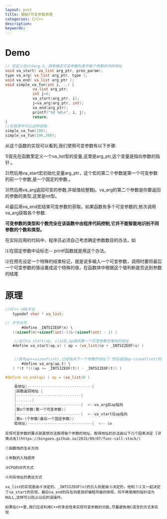 ```yaml
---
layout: post
title: 揭秘C可变参数原理
categories: C/C++
description: 
keywords: 
---
```




# Demo

```c
// 宏定义在stdarg.h，用来确定可变参数列表中每个参数的内存地址
void va_start( va_list arg_ptr, prev_param); 
type va_arg( va_list arg_ptr, type ); 
void va_end( va_list arg_ptr );
void simple_va_fun(int i,...) { 
    　　     va_list arg_ptr; 
    　　     int j=0; 
    　  　   va_start(arg_ptr, i); 
    　  　   j=va_arg(arg_ptr, int); 
    　  　   va_end(arg_ptr); 
    　  　   printf("%d %d\n", i, j); 
    　  　   return; 
}
//在程序中可以这样调用: 
simple_va_fun(100); 
simple_va_fun(100,200);
```

从这个函数的实现可以看到,我们使用可变参数有以下步骤: 

1)首先在函数里定义一个va_list型的变量,这里是arg_ptr,这个变量是指向参数的指针.。

2)然后用va_start宏初始化变量arg_ptr，这个宏的第二个参数是第一个可变参数的前一个参数,是一个固定的参数.。

3)然后用va_arg返回可变的参数,并赋值给整数j。va_arg的第二个参数是你要返回的参数的类型,这里是int型。

4)最后用va_end宏结束可变参数的获取。如果函数有多个可变参数的,依次调用va_arg获取各个参数.

**可变参数的类型和个数完全在该函数中由程序代码控制,它并不能智能地识别不同参数的个数和类型。**

在实际应用的代码中，程序员必须自己考虑确定参数数目的办法，如

⑴在固定参数中设标志-- printf函数就是用这个办法。

⑵在预先设定一个特殊的结束标记，就是说多输入一个可变参数，调用时要将最后一个可变参数的值设置成这个特殊的值，在函数体中根据这个值判断是否达到参数的结尾


# 原理

```c
//VC++ x86平台
　　typedef char * va_list; 

// 子节对齐
    　　#define _INTSIZEOF(n) \ 
　　((sizeof(n)+sizeof(int)-1)&~(sizeof(int) - 1) ) 

    //运行va_start(ap, v)以后,ap指向第一个可变参数在堆栈的地址
　　#define va_start(ap,v) ( ap = (va_list)&v + _INTSIZEOF(v) ) 


    //首先ap+=sizeof(int),已经指向下一个参数的地址了.然后返回ap-sizeof(int)的int*指针,这正是第一个可变参数在堆栈里的地址(图2).然后用*取得这个地址的内容(参数值)赋给j.
    　　#define va_arg(ap,t) \ 
　　( *(t *)((ap += _INTSIZEOF(t)) - _INTSIZEOF(t)) ) 

#define va_end(ap) ( ap = (va_list)0 )
```

```c
    高地址|-----------------------------| 
    |函数返回地址 | 
    |-----------------------------| 
    |.......| 
    |-----------------------------|  <--va_arg后ap指向 
    |第n个参数(第一个可变参数)| 
    |-----------------------------|  <--va_start后ap指向 
    |第n-1个参数(最后一个固定参数)| 
    低地址|-----------------------------|  <-- &v 
```

    实现可变参数的要点就是想办法取得每个参数的地址，取得地址的办法由以下几个因素决定 [详情点击](https://bingoex.github.io/2015/09/07/func-call-stack/)

    ①函数栈的生长方向

    ②参数的入栈顺序

    ③CPU的对齐方式

    ④内存地址的表达方式

    va_list的实现是由④决定的，_INTSIZEOF(n)的引入则是由③决定的，他和①②又一起决定了va_start的实现，最后va_end的存在则是良好编程风格的体现，将不再使用的指针设为NULL,这样可以防止以后的误操作。

    如果在C++里,我们应该利用C++的多态性来实现可变参数的功能,尽量避免用C语言的方式来实现





